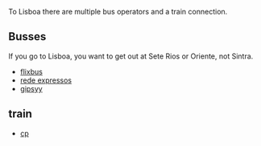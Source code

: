 
To Lisboa there are multiple bus operators and a train connection.


## Busses

If you go to Lisboa, you want to get out at Sete Rios or Oriente, not Sintra.

- [flixbus](https://shop.global.flixbus.com/search?departureCity=74923e7b-3ace-43d2-8278-41ee00193a85&arrivalCity=14eefc82-b630-4aea-88dc-eb91e0b9d482&route=Porto-Lisbon)
- [rede expressos](https://rede-expressos.pt/en/)
- [gipsyy](https://tickets.gipsyy.com/connections/results?departure_station_code=PTOPOPGA&arrival_station_code=PTLISLOR)

## train

- [cp](https://www.cp.pt/passageiros/pt)
